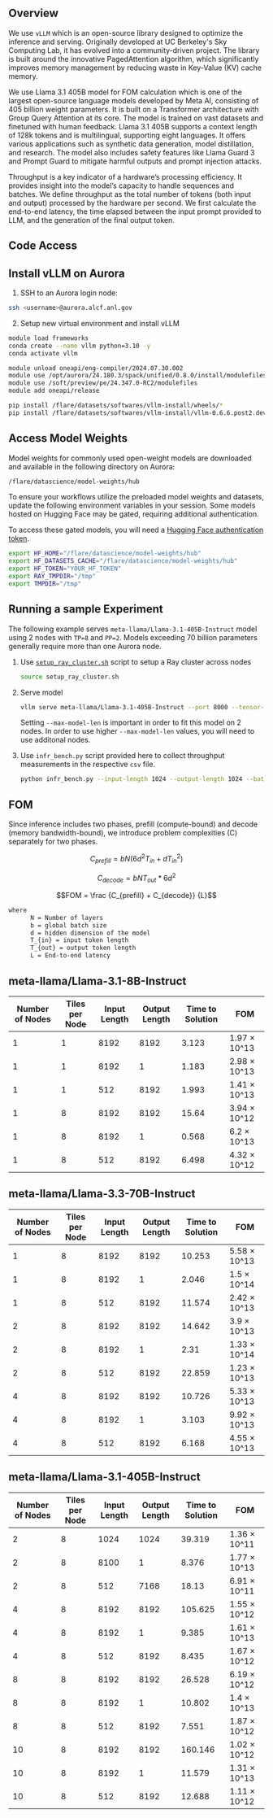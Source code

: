 ## Overview 


We use `vLLM` which is an open-source library designed to optimize the inference and serving. Originally developed at UC Berkeley's Sky Computing Lab, it has evolved into a community-driven project. The library is built around the innovative PagedAttention algorithm, which significantly improves memory management by reducing waste in Key-Value (KV) cache memory.

We use Llama 3.1 405B model for FOM calculation which is one of the largest open-source language models developed by Meta AI, consisting of 405 billion weight parameters. It is built on a Transformer architecture with Group Query Attention at its core. The model is trained on vast datasets and finetuned with human feedback. Llama 3.1 405B supports a context length of 128k tokens and is multilingual, supporting eight languages. It offers various applications such as synthetic data generation, model distillation, and research. The model also includes safety features like Llama Guard 3 and Prompt Guard to mitigate harmful outputs and prompt injection attacks.

Throughput is a key indicator of a hardware’s processing efficiency. It provides insight into the model’s capacity to handle sequences and batches. We define throughput as the total number of tokens (both input and output) processed by the hardware per second. We first calculate the end-to-end latency, the time elapsed between the input prompt provided to LLM, and the generation of the final output token.

## Code Access


## Install vLLM on Aurora

1. SSH to an Aurora login node:
```bash linenums="1"
ssh <username>@aurora.alcf.anl.gov
```

2. Setup new virtual environment and install vLLM

```bash linenums="1" title="Install vLLM using pre-built wheels"
module load frameworks
conda create --name vllm python=3.10 -y
conda activate vllm

module unload oneapi/eng-compiler/2024.07.30.002
module use /opt/aurora/24.180.3/spack/unified/0.8.0/install/modulefiles/oneapi/2024.07.30.002
module use /soft/preview/pe/24.347.0-RC2/modulefiles
module add oneapi/release

pip install /flare/datasets/softwares/vllm-install/wheels/*
pip install /flare/datasets/softwares/vllm-install/vllm-0.6.6.post2.dev28+g5dbf8545.d20250129.xpu-py3-none-any.whl
```

## Access Model Weights

Model weights for commonly used open-weight models are downloaded and available in the following directory on Aurora:
```bash linenums="1"
/flare/datascience/model-weights/hub
```

To ensure your workflows utilize the preloaded model weights and datasets, update the following environment variables in your session. Some models hosted on Hugging Face may be gated, requiring additional authentication. 

To access these gated models, you will need a [Hugging Face authentication token](https://huggingface.co/docs/hub/en/security-tokens).
```bash linenums="1"
export HF_HOME="/flare/datascience/model-weights/hub"
export HF_DATASETS_CACHE="/flare/datascience/model-weights/hub"
export HF_TOKEN="YOUR_HF_TOKEN"
export RAY_TMPDIR="/tmp"
export TMPDIR="/tmp"
```

## Running a sample Experiment 

The following example serves `meta-llama/Llama-3.1-405B-Instruct` model using 2 nodes with `TP=8` and `PP=2`. Models exceeding 70 billion parameters generally require more than one Aurora node.

1. Use [`setup_ray_cluster.sh`](./setup_ray_cluster.sh) script to setup a Ray cluster across nodes
    ```bash
    source setup_ray_cluster.sh
    ```

2. Serve model

    ```bash linenums="1"
    vllm serve meta-llama/Llama-3.1-405B-Instruct --port 8000 --tensor-parallel-size 8 --pipeline-parallel-size 2 --device xpu --dtype float16 --trust-remote-code --max-model-len 4096
    ```
    Setting `--max-model-len` is important in order to fit this model on 2 nodes. In order to use higher `--max-model-len` values, you will need to use additonal nodes. 

3. Use `infr_bench.py` script provided here to collect throughput measurements in the respective `csv` file. 

    ```bash
    python infr_bench.py --input-length 1024 --output-length 1024 --batch-size 1
    ```

## FOM 
Since inference includes two phases, prefill (compute-bound) and decode (memory bandwidth-bound), we introduce problem complexities (C) separately for two phases.

```math
C_{prefill} = { b N (6d^2 T_{in} + d T_{in}^2)}
```

```math
C_{decode} = { b N T_{out} * 6d^2}
```

```math 
FOM = \frac {C_{prefill} + C_{decode}} {L}
```

```bash
where 
      N = Number of layers
      b = global batch size
      d = hidden dimension of the model
      T_{in} = input token length
      T_{out} = output token length
      L = End-to-end latency 
```

<!--
1. `FOM1` : Collect throughput with large `input-length` and moderate `output-length` (pre-fill compute intensive)
2. `FOM2` : Colelct throughput with moderate `input-length` and large `output-length` (decode memory intensive)
3. `FOM3` : Collect throughput with moderate `input-length`, `output-length` but large `max-model-len` (need mulltiple nodes i/o intensive)

```python 
FOM = FOM1 + FOM2 + FOM3
```


## FOM for Aurora

-->


## meta-llama/Llama-3.1-8B-Instruct
| Number of Nodes | Tiles per Node | Input Length | Output Length | Time to Solution | FOM |
|---|---|---|---|---|---|
|1|1|8192|8192|3.123|1.97 × 10^13|
|1|1|8192|1|1.183|2.98 × 10^13|
|1|1|512|8192|1.993|1.41 × 10^13|
|1|8|8192|8192|15.64|3.94 × 10^12|
|1|8|8192|1|0.568|6.2 × 10^13|
|1|8|512|8192|6.498|4.32 × 10^12|

## meta-llama/Llama-3.3-70B-Instruct
| Number of Nodes | Tiles per Node | Input Length | Output Length | Time to Solution | FOM |
|---|---|---|---|---|---|
|1|8|8192|8192|10.253|5.58 × 10^13|
|1|8|8192|1|2.046|1.5 × 10^14|
|1|8|512|8192|11.574|2.42 × 10^13|
|2|8|8192|8192|14.642|3.9 × 10^13|
|2|8|8192|1|2.31|1.33 × 10^14|
|2|8|512|8192|22.859|1.23 × 10^13|
|4|8|8192|8192|10.726|5.33 × 10^13|
|4|8|8192|1|3.103|9.92 × 10^13|
|4|8|512|8192|6.168|4.55 × 10^13|

## meta-llama/Llama-3.1-405B-Instruct
| Number of Nodes | Tiles per Node | Input Length | Output Length | Time to Solution | FOM |
|---|---|---|---|---|---|
|2|8|1024|1024|39.319|1.36 × 10^11|
|2|8|8100|1|8.376|1.77 × 10^13|
|2|8|512|7168|18.13|6.91 × 10^11|
|4|8|8192|8192|105.625|1.55 × 10^12|
|4|8|8192|1|9.385|1.61 × 10^13|
|4|8|512|8192|8.435|1.67 × 10^12|
|8|8|8192|8192|26.528|6.19 × 10^12|
|8|8|8192|1|10.802|1.4 × 10^13|
|8|8|512|8192|7.551|1.87 × 10^12|
|10|8|8192|8192|160.146|1.02 × 10^12|
|10|8|8192|1|11.579|1.31 × 10^13|
|10|8|512|8192|12.688|1.11 × 10^12|
